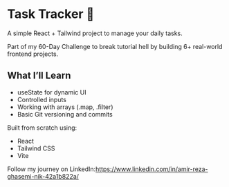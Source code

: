 # Task Tracker 📝

A simple React + Tailwind project to manage your daily tasks.

Part of my 60-Day Challenge to break tutorial hell by building 6+ real-world frontend projects.

## What I’ll Learn

- useState for dynamic UI
- Controlled inputs
- Working with arrays (.map, .filter)
- Basic Git versioning and commits

Built from scratch using:
- React
- Tailwind CSS
- Vite

Follow my journey on LinkedIn:https://www.linkedin.com/in/amir-reza-ghasemi-nik-42a1b822a/
